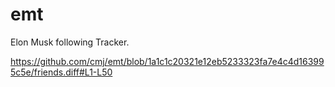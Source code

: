 # emt
Elon Musk following Tracker.

https://github.com/cmj/emt/blob/1a1c1c20321e12eb5233323fa7e4c4d163995c5e/friends.diff#L1-L50
